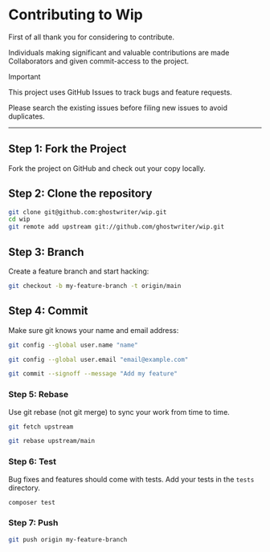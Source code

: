 # Contributing to Wip

First of all thank you for considering to contribute.

Individuals making significant and valuable contributions are made Collaborators and given commit-access to the project.

> [!IMPORTANT]
>
> This project uses GitHub Issues to track bugs and feature requests.
>
> Please search the existing issues before filing new issues to avoid duplicates.

---

## Step 1: Fork the Project

Fork the project on GitHub and check out your copy locally.

## Step 2: Clone the repository

```bash
git clone git@github.com:ghostwriter/wip.git
cd wip
git remote add upstream git://github.com/ghostwriter/wip.git
```

## Step 3: Branch

Create a feature branch and start hacking:

```bash
git checkout -b my-feature-branch -t origin/main 
```

## Step 4: Commit

Make sure git knows your name and email address:

```bash
git config --global user.name "name"

git config --global user.email "email@example.com"

git commit --signoff --message "Add my feature"
```

### Step 5: Rebase

Use git rebase (not git merge) to sync your work from time to time.

```bash
git fetch upstream

git rebase upstream/main
```

### Step 6: Test

Bug fixes and features should come with tests. Add your tests in the `tests` directory.

```bash
composer test
```

### Step 7: Push

```bash
git push origin my-feature-branch
```
